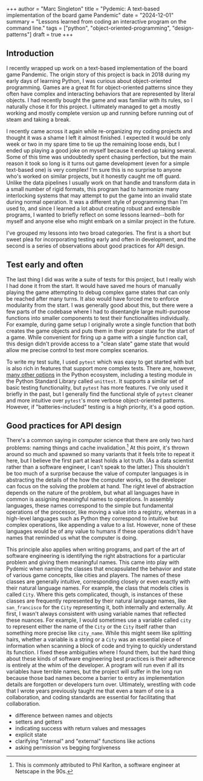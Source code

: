 +++
author = "Marc Singleton"
title = "Pydemic: A text-based implementation of the board game Pandemic"
date = "2024-12-01"
summary = "Lessons learned from coding an interactive program on the command line."
tags = ["python", "object-oriented-programming", "design-patterns"]
draft = true
+++

## Introduction
I recently wrapped up work on a text-based implementation of the board game Pandemic. The origin story of this project is back in 2018 during my early days of learning Python, I was curious about object-oriented programming. Games are a great fit for object-oriented patterns since they often have complex and interacting behaviors that are represented by literal objects. I had recently bought the game and was familiar with its rules, so I naturally chose it for this project. I ultimately managed to get a mostly working and mostly complete version up and running before running out of steam and taking a break.

I recently came across it again while re-organizing my coding projects and thought it was a shame I left it almost finished. I expected it would be only week or two in my spare time to tie up the remaining loose ends, but I ended up playing a good joke on myself because it ended up taking several. Some of this time was undoubtedly spent chasing perfection, but the main reason it took so long is it turns out game development (even for a simple text-based one) is very complex! I'm sure this is no surprise to anyone who's worked on similar projects, but it honestly caught me off guard. Unlike the data pipelines I usually work on that handle and transform data in a small number of rigid formats, this program had to harmonize many interlocking systems that may attempt to put the game into an invalid state during normal operation. It was a different style of programming than I'm used to, and since I learned a lot about creating robust and extensible programs, I wanted to briefly reflect on some lessons learned--both for myself and anyone else who might embark on a similar project in the future.

I've grouped my lessons into two broad categories. The first is a short but sweet plea for incorporating testing early and often in development, and the second is a series of observations about good practices for API design.

## Test early and often
The last thing I did was write a suite of tests for this project, but I really wish I had done it from the start. It would have saved me hours of manually playing the game attempting to debug complex game states that can only be reached after many turns. It also would have forced me to enforce modularity from the start. I was generally good about this, but there were a few parts of the codebase where I had to disentangle large multi-purpose functions into smaller components to test their functionalities individually. For example, during game setup I originally wrote a single function that both creates the game objects and puts them in their proper state for the start of a game. While convenient for firing up a game with a single function call, this design didn't provide access to a "clean slate" game state that would allow me precise control to test more complex scenarios.

To write my test suite, I used `pytest` which was easy to get started with but is also rich in features that support more complex tests. There are, however, [many other options](https://wiki.python.org/moin/PythonTestingToolsTaxonomy) in the Python ecosystem, including a testing module in the Python Standard Library called `unittest`. It supports a similar set of basic testing functionality, but `pytest` has more features. I've only used it briefly in the past, but I generally find the functional style of `pytest` cleaner and more intuitive over `pytest`'s more verbose object-oriented patterns. However, if "batteries-included" testing is a high priority, it's a good option.

## Good practices for API design
There's a common saying in computer science that there are only two hard problems: naming things and cache invalidation.[^1] At this point, it's thrown around so much and spawned so many variants that it feels trite to repeat it here, but I believe the first part at least holds a lot truth. (As a data scientist rather than a software engineer, I can't speak to the latter.) This shouldn't be too much of a surprise because the value of computer languages is in abstracting the details of the how the computer works, so the developer can focus on the solving the problem at hand. The right level of abstraction depends on the nature of the problem, but what all languages have in common is assigning meaningful names to operations. In assembly languages, these names correspond to the simple but fundamental operations of the processor, like moving a value into a registry, whereas in a high-level languages such as Python they correspond to intuitive but complex operations, like appending a value to a list. However, none of these languages would be of any value to humans if these operations didn't have names that reminded us what the computer is doing.

[^1]: This is commonly attributed to Phil Karlton, a software engineer at Netscape in the 90s.

This principle also applies when writing programs, and part of the art of software engineering is identifying the right abstractions for a particular problem and giving them meaningful names. This came into play with Pydemic when naming the classes that encapsulated the behavior and state of various game concepts, like cities and players. The names of these classes are generally intuitive, corresponding closely or even exactly with their natural language names. For example, the class that models cities is called `City`. Where this gets complicated, though, is instances of these classes are frequently represented by their natural language names, like `san_francisco` for the `City` representing it, both internally and externally. At first, I wasn't always consistent with using variable names that reflected these nuances. For example, I would sometimes use a variable called `city` to represent either the name of the `City` or the `City` itself rather than something more precise like `city_name`. While this might seem like splitting hairs, whether a variable is a string or a `City` was an essential piece of information when scanning a block of code and trying to quickly understand its function. I fixed these ambiguities where I found them, but the hard thing about these kinds of software engineering best practices is their adherence is entirely at the whim of the developer. A program will run even if all its variables have terrible names, but the project will suffer in the long run because those bad names become a barrier to entry as implementation details are forgotten or developers turn over. Ultimately, wrestling with code that I wrote years previously taught me that even a team of one is a collaboration, and coding standards are essential for facilitating that collaboration.

  - difference between names and objects
  - setters and getters
  - indicating success with return values and messages
  - explicit state
  - clarifying "internal" and "external" functions like actions
  - asking permission vs begging forgiveness